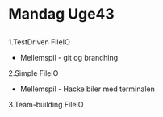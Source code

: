 # Mandag Uge43
## 

1.TestDriven FileIO

- Mellemspil - git og branching

2.Simple FileIO

- Mellemspil - Hacke biler med terminalen

3.Team-building FileIO


